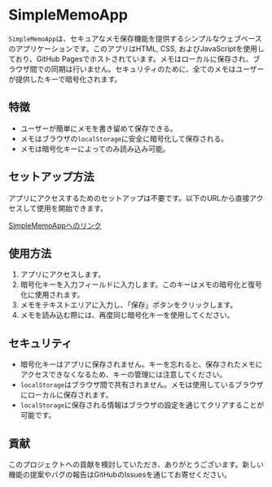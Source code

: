 # SimpleMemoApp

`SimpleMemoApp`は、セキュアなメモ保存機能を提供するシンプルなウェブベースのアプリケーションです。このアプリはHTML, CSS, およびJavaScriptを使用しており、GitHub Pagesでホストされています。メモはローカルに保存され、ブラウザ間での同期は行いません。セキュリティのために、全てのメモはユーザーが提供したキーで暗号化されます。

## 特徴

- ユーザーが簡単にメモを書き留めて保存できる。
- メモはブラウザの`localStorage`に安全に暗号化して保存される。
- メモは暗号化キーによってのみ読み込み可能。

## セットアップ方法

アプリにアクセスするためのセットアップは不要です。以下のURLから直接アクセスして使用を開始できます。

[SimpleMemoAppへのリンク](https://ry02024.github.io/SimpleMemoApp/)

## 使用方法

1. アプリにアクセスします。
2. 暗号化キーを入力フィールドに入力します。このキーはメモの暗号化と復号化に使用されます。
3. メモをテキストエリアに入力し、「保存」ボタンをクリックします。
4. メモを読み込む際には、再度同じ暗号化キーを使用してください。

## セキュリティ

- 暗号化キーはアプリに保存されません。キーを忘れると、保存されたメモにアクセスできなくなるため、キーの管理には注意してください。
- `localStorage`はブラウザ間で共有されません。メモは使用しているブラウザにローカルに保存されます。
- `localStorage`に保存される情報はブラウザの設定を通じてクリアすることが可能です。

## 貢献

このプロジェクトへの貢献を検討していただき、ありがとうございます。新しい機能の提案やバグの報告はGitHubのIssuesを通じてお寄せください。

